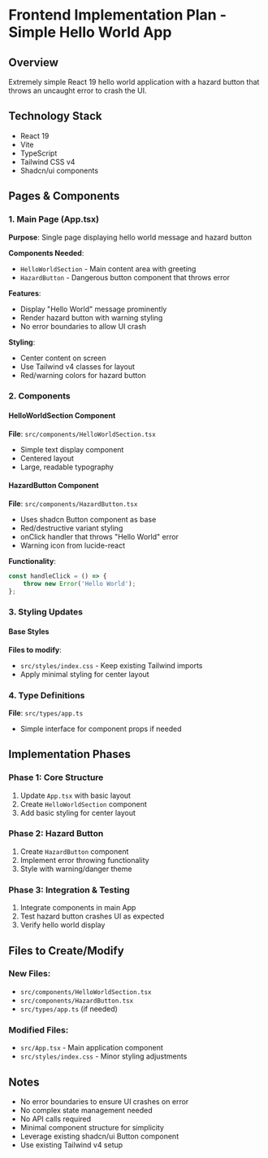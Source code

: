 # Frontend Implementation Plan - Simple Hello World App

## Overview

Extremely simple React 19 hello world application with a hazard button that throws an uncaught error to crash the UI.

## Technology Stack

- React 19
- Vite
- TypeScript
- Tailwind CSS v4
- Shadcn/ui components

## Pages & Components

### 1. Main Page (App.tsx)

**Purpose**: Single page displaying hello world message and hazard button

**Components Needed**:

- `HelloWorldSection` - Main content area with greeting
- `HazardButton` - Dangerous button component that throws error

**Features**:

- Display "Hello World" message prominently
- Render hazard button with warning styling
- No error boundaries to allow UI crash

**Styling**:

- Center content on screen
- Use Tailwind v4 classes for layout
- Red/warning colors for hazard button

### 2. Components

#### HelloWorldSection Component

**File**: `src/components/HelloWorldSection.tsx`

- Simple text display component
- Centered layout
- Large, readable typography

#### HazardButton Component

**File**: `src/components/HazardButton.tsx`

- Uses shadcn Button component as base
- Red/destructive variant styling
- onClick handler that throws "Hello World" error
- Warning icon from lucide-react

**Functionality**:

```typescript
const handleClick = () => {
    throw new Error('Hello World');
};
```

### 3. Styling Updates

#### Base Styles

**Files to modify**:

- `src/styles/index.css` - Keep existing Tailwind imports
- Apply minimal styling for center layout

### 4. Type Definitions

**File**: `src/types/app.ts`

- Simple interface for component props if needed

## Implementation Phases

### Phase 1: Core Structure

1. Update `App.tsx` with basic layout
2. Create `HelloWorldSection` component
3. Add basic styling for center layout

### Phase 2: Hazard Button

1. Create `HazardButton` component
2. Implement error throwing functionality
3. Style with warning/danger theme

### Phase 3: Integration & Testing

1. Integrate components in main App
2. Test hazard button crashes UI as expected
3. Verify hello world display

## Files to Create/Modify

### New Files:

- `src/components/HelloWorldSection.tsx`
- `src/components/HazardButton.tsx`
- `src/types/app.ts` (if needed)

### Modified Files:

- `src/App.tsx` - Main application component
- `src/styles/index.css` - Minor styling adjustments

## Notes

- No error boundaries to ensure UI crashes on error
- No complex state management needed
- No API calls required
- Minimal component structure for simplicity
- Leverage existing shadcn/ui Button component
- Use existing Tailwind v4 setup
